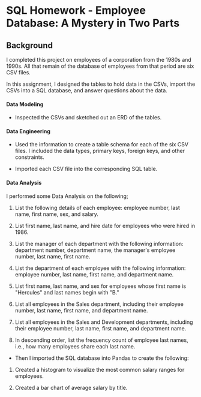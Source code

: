# SQL Homework - Employee Database: A Mystery in Two Parts

## Background

I completed this project on employees of a corporation from the 1980s and 1990s. All that remain of the database of employees from that period are six CSV files.

In this assignment, I designed the tables to hold data in the CSVs, import the CSVs into a SQL database, and answer questions about the data. 

#### Data Modeling

* Inspected the CSVs and sketched out an ERD of the tables. 

#### Data Engineering

* Used the information to create a table schema for each of the six CSV files. I included the data types, primary keys, foreign keys, and other constraints.

* Imported each CSV file into the corresponding SQL table.

#### Data Analysis

I performed some Data Analysis on the following;

1. List the following details of each employee: employee number, last name, first name, sex, and salary.

2. List first name, last name, and hire date for employees who were hired in 1986.

3. List the manager of each department with the following information: department number, department name, the manager's employee number, last name, first name.

4. List the department of each employee with the following information: employee number, last name, first name, and department name.

5. List first name, last name, and sex for employees whose first name is "Hercules" and last names begin with "B."

6. List all employees in the Sales department, including their employee number, last name, first name, and department name.

7. List all employees in the Sales and Development departments, including their employee number, last name, first name, and department name.

8. In descending order, list the frequency count of employee last names, i.e., how many employees share each last name.


* Then I imported the SQL database into Pandas to create the following:

1. Created a histogram to visualize the most common salary ranges for employees.

2. Created a bar chart of average salary by title.

